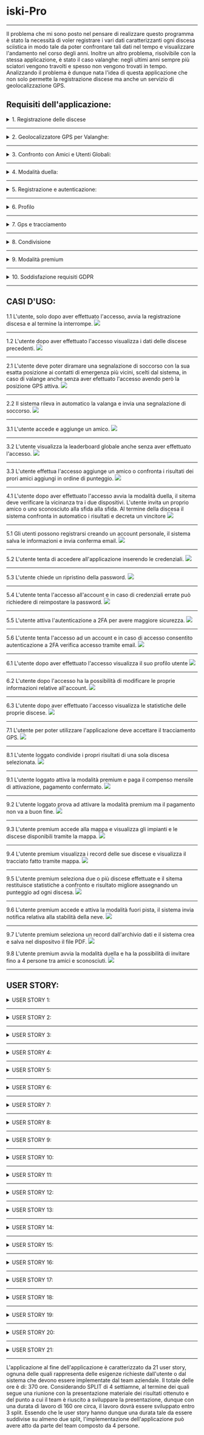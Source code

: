 # iski-Pro

--------

Il problema che mi sono posto nel pensare di realizzare questo programma è stato la necessità di voler registrare i vari dati caratterizzanti ogni discesa sciistica in modo tale da poter confrontare tali dati nel tempo e visualizzare l'andamento nel corso degli anni. Inoltre un altro problema, risolvibile con la stessa applicazione, è stato il caso valanghe: negli ultimi anni sempre più sciatori vengono travolti e spesso non vengono trovati in tempo. Analizzando il problema è dunque nata l'idea di questa applicazione che non solo permette la registrazione discese ma anche un servizio di geolocalizzazione GPS.

## **Requisiti dell'applicazione:**

<details>
<summary>  1. Registrazione delle discese </summary>
<p>
  
   * Requisiti funzionali:
     * Utente:
       * L'applicazione deve fornire un'interfaccia utente chiara e intuitiva che consenta agli utenti di avviare e interrompere la registrazione delle discese senza complicazioni.
       * Gli utenti devono poter facilmente accedere alle proprie registrazioni delle discese e visualizzare i dati associati a ciascuna di esse.
     * Sistema:
       * Gli utenti devono poter avviare e interromprere la registrazione delle loro discese in maniera facile e funzionale.
       * L'applicazione dovrà, per ogni discesa, registrare dati come la velocità massima, la velocità media, il tempo e la lunghezza della discesa.
       * I dati delle discese registrate devono essere conservati in modo sicuro e accessibili agli utenti.
     
   * Requisiti non funzionali:
     * Sistema:
       * La registrazione delle discese deve essere precisa e affidabile.
       * Deve essere possibile visualizzare i dati delle discese in un formato leggibile.
      
   * Requisiti di dominio:
     * L'applicazione deve rispettare le leggi e i regolamenti relativi alla raccolta e alla conservazione dei dati personali.
     *  L'applicazione deve essere compatibile con i dispositivi GPS per la registrazione dei dati delle discese.
</p>
</details>

***
<details>
<summary>2. Geolocalizzatore GPS per Valanghe:</summary>
  <p>
    
   * Requisiti funzionali:
     * Utente:
       * Deve permettere agli utenti di poter diramare una segnalazione di soccorso con la loro posizione esatta ai contatti di emergenza più vicini.
       *  L'applicazione deve avere un'interfaccia utente semplice e intuitiva per consentire agli utenti di segnalare una valanga e attivare il geolocalizzatore GPS senza difficoltà.
     * Sistema:
       * L'applicazione deve essere in grado di rilevare automaticamente un evento di valanga e attivare il geolocalizzatore GPS in risposta a questo evento.
              
   * Requisiti non funzionali:
     * Sistema:
       * La geolocalizzazione GPS deve essere accurata per fornire informazioni precise sulla posizione dell'utente.
       * Il ritardo tra la valanga e l'invio delle informazione ai servizi di soccorso deve essere il più breve possibile
       * L'applicazione dovrebbe essere progettata per funzionare anche in condizioni di scarsa connessione o in caso di assenza di segnale.

   * Requisiti di dominio:
     * L'applicazione deve saper utilizzazre mezzi specifici al fine di comprendere cambiamenti molto rapidi di velocità per verificare la presenza di una valanga.
     * La privacy dell'utente deve essere protetta e crittografata.
     * Si devono impedire accessi indesiderati da parte di utenti esterni.
</p>
</details>

***
<details>
<summary>3. Confronto con Amici e Utenti Globali:</summary>
  <p>
    
   * Requisiti funzionali:
     * Utente:
       * Gli utenti devono poter facilmente aggiungere amici attraverso la ricerca di altri utenti tramite il nome utente in app.
       * Gli utenti devono poter confrontare i loro risultati con quelli dei propri amici aggiunti in App.
       * Una leaderbord globale deve mostrare gli utenti con risultati migliori in modo di potersi confrontare.
     * Sistema:
       * Gli utenti devono poter confrontare i propri risultati con quelli dei propri amici.
       * L'applicazione deve fornire una leaderboard globale che mostri gli utenti con i migliori risultati sportivi a livello mondiale.

   * Requisiti non funzionali:
     * Sistema:
       * Il sistema deve essere in grado di gestire un numero crescente di utenti e dei loro specifici risultati

   * Requisiti di dominio:
     * L'app deve rispettare le normative relative la privacy per quanto riguarda la condivisione dei risultati e l'accesso a dati con altri utenti.
     * L'applicazione deve gestire la presenza di utenti provenienti da diverse parti del mondo, considerando le differenze linguistiche.
     * L'applicazione dovrebbe consentire agli utenti di condividere i propri risultati sportivi su piattaforme di social media 
</p>
</details>

***
<details>
<summary>4. Modalità duella:</summary>
  <p>
    
   * Requisiti funzionali:
     * Utente:
       * Gli utenti devono poter attivare la modalità duella quando sono nelle vicinanze di altri utenti che desiderano partecipare a una sfida.
       * L'utente deve aver la possibilità di invitare uno dei propri amici a partecipare ad una sfida.
       * Alla fine della corsa gli utenti devono poter fermare la registrazione della discesa.
     * Sistema:
       * L'app deve permettere agli utenti di avviare la modalità duella solo dopo aver verificato la vicinanza tra i dispositivi.
       * Durante la modalità duella, l'applicazione deve registrare i dati delle discese dei partecipanti, inclusi tempi, velocità e altri dati pertinenti.
       * L'applicazione deve essere in grado di confrontare i risultati delle discese dei partecipanti e determinare un vincitore in base a criteri specifici.

   * Requisiti non funzionali:
     * Sistema:
       * La registrazione delle discese e il confronto dei risultati devono essere altamente precisi per determinare un vincitore in modo corretto ed eguale.
       * La verifica della vicinanza tra i dispositivi deve essere sicura e priva di attacchi esterni.
       * Il confronto dei risultati e la determinazione del vincitore devono avvenire in modo rapido ed efficiente per fornire una risposta quasi istantanea agli utenti alla fine della sfida.
     * Utente:
       * Gli utenti devono ricevere notifiche immediate o avvisi quando un altro utente nelle vicinanze avvia una sfida duella.

   * Requisiti di dominio:
     * L'applicazione deve rispettare le leggi e i regolamenti sulla privacy dei dati degli utenti, in particolare quando si tratta di condivisione di dati tra dispositivi tramite connession o bluetooth.
     * La comunicazione tra dispositivi in modalità duella deve essere protetta da minacce alla sicurezza
</p>
</details>    

***
<details>
<summary>5. Registrazione e autenticazione:</summary>
  <p>
    
   * Requisiti funzionali:
     * Utente:
       * Gli utenti devono avere la possibilità di registrarsi e create un account personale.
       * Gli utenti devono poter accedere all'applicazione inserendo le proprie credenziali.
       * Dare la possibilità di reset-password in caso di dimenticanza.
       * Possibilità di attivare l'autenticazione a due fattori (2FA) in modo da aggiungere una sicurezza in più all'utente.
     * Sistema:
       * Il sistema deve consentire agli utenti di registrarsi creando un account e archiviare in modo sicuro le informazioni di registrazione.
       * Il sistema deve verificare le credenziali dell'utente (email e password) durante il processo di accesso.
       * Il sistema deve consentire agli utenti di reimpostare la propria password in modo sicuro e inviare conferme di reimpostazione via email.

   * Requisiti non funzionali:
     * Sistema:
       * L'applicazione deve garantire tempi di risposta rapidi durante la registrazione e l'autenticazione, evitando ritardi significativi.
       * L'applicazione deve essere accessibile e garantire la registrazione su diverse piattaforme e dispositivi.
     * Utente:
       * Il processo di registrazione e autenticazione deve essere intuitivo e facile da seguire per gli utenti.
       * L'applicazione dovrebbe fornire messaggi chiari e comprensibili agli utenti in caso di errori durante la registrazione o l'autenticazione.

   * Requisiti di dominio:
     * L'applicazione deve rispettare le norme della privacy riguardo l'accesso e la registrazione degli utenti.
     * L'applicazione deve essere in grado di garantire sicurezza dei dati d'accesso e in caso di accesso indesiderato avvertire l'utente tramite email.
     * L'applicazione deve rispettare le norme dell'autenticazione a 2FA.
</p>
</details>    

***
<details>
<summary>6. Profilo</summary>
  <p>
    
   * Requisiti funzionali:
     * Utente:
       * L'utente deve poter visualizzare il proprio profilo e poter modificare i propri dati in base alle proprie esigenze.
       * Ogni utente deve avere un profilo personale che mostri le statistiche e discese in uno storico.
     * Sistema:
       * L'applicazione deve consentire agli utenti di visualizzare il proprio profilo utente, che includerà informazioni come nome, foto profilo, statistiche e storico delle discese.
       * Gli utenti devono poter modificare le informazioni del proprio profilo.
       
   * Requisiti non funzionali:
     * Sistema:
       * L'applicazione deve garantire tempi di risposta rapidi durante l'accesso e la modifica dei dati del profilo.
     * Utente:
       * La visualizzazione e la modifica del profilo devono essere intuitive e facili da utilizzare

   * Requisiti di dominio:
     * L'applicazione deve adottare misure di sicurezza per proteggere i dati contenuti nel profilo dell'utente.
     * L'applicazione deve rispettare le normative della privacy per il trattanto dei dati presenti nel profilo utente.
</p>
 </details>
 
***
<details>
<summary>7. Gps e tracciamento</summary>
  <p>
    
   * Requisiti funzionali:
     * Utente:
       * Gli utenti devono essere in grado di concedere o revocare l'autorizzazione all'applicazione per accedere al sistema GPS del loro dispositivo.
     * Sistema:
       * L'applicazione deve essere in grado di accedere al sistema GPS del dispositivo dell'utente per registrare dati di posizione durante l'attività sportiva.

   * Requisiti non funzionali:
     * Sistema:
       * L'applicazione deve utilizzare il GPS in modo accurato per fornire informazioni precise sulla posizione dell'utente.
     * Utente:
       *  L'applicazione dovrebbe fornire feedback visivo sull'uso del GPS.

   * Requisiti di dominio:
     * L'applicazione deve rispettare le leggi e i regolamenti sulla privacy dei dati degli utenti riguardo all'uso del GPS e del tracciamento della posizione.
</p>
</details>

***
<details>
<summary>8. Condivisione</summary>
  <p>
    
   * Requisiti funzionali:
     * Utente:
       * Gli utenti devono poter selezionare specifici dati o risultati della discesa da condividere.
       * Gli utenti devono avere la possibilità di scegliere il metodo di condivisione desiderato.
       * Gli utenti devono poter selezionare a chi condividere i risultati selezionati.
     * Sistema:
       * L'applicazione deve consentire agli utenti di condividere i risultati di una singola discesa con altre persone o su piattaforme di social media.

   * Requisiti non funzionali:
     * Sistema:
       * L'applicazione deve consetire una condivisione dati in modo velcoe e affidabile.
     * Utente:
       *  La funzione di condivisione deve essere intuitiva e di facile utilizzo per gli utenti.

   * Requisiti di dominio:
     * L'applicazione deve rispettare la privacy dell'utente e richiedere l'autorizzazione dell'utente prima di condividere dati.
</p>
</details>

***
<details>
<summary>9. Modalità premium</summary>
  <p>
    
    9.1 Mappa discesa:
       * Requisiti funzionali:
          * Utente:
            * La mappa deve permettere all'utente di muoversi e di visualizzare gli impianti scsiistici attivi e le piste aperte con relativa difficoltà di discesa.
            * Visualizzazione satellite per osservare la conformazione del territorio, le montagne e le cime intorno a me.
            * Visualizzare discesa effettuata su mappa.
    
       * Requisiti non funzionali:
         * Sistema:
           * Le informazioni sulla posizione delle piste e degli impianti sciistici sulla mappa devono essere accurate e aggiornate per garantire una corretta navigazione.
           * L'applicazione deve avere un collegamento con varie sedi sciistiche in modo da consetire la visualizzazione degli impianti attivi e delle piste aperte.
           *  L'applicazione dovrebbe consentire agli utenti di scaricare porzioni della mappa per un uso offline.
    
       * Requisiti di dominio:
         * L'applicazione deve utilizzare dati derivanti da tecnologie presenti negli impianti.
       
    * 9.2 Confronto discese:
       * Tramite la modalità premium sarà possibile confrontare la discesa effettuata con una precedente in modo tale da avere un confronto reale.
    * 9.3 Modalità fuori pista:
        * Nella modalità premium deve essere presente la possibilità di scegliere la modalità fuori pista in modo da registrare le sciate su neve fresca.
    * 9.4 Report:
       * Nella versione premium sarà possibile creare e stampare (PDF) un report automatico dei record di sciate.
    * 9.5 Modalità duella ampliata:
       * Tramite la versione premium dell'applicazione il numero di contendenti nella modalità duella (PUNTO 4) sarà ampliato da 2 a 4 persone massime.
    * 9.6 Condivisione ampliata:
      * La modalità premium consente la condivisione di più risultati contemporanteamente.
</p>
</details> 

***
<details>
<summary>10. Soddisfazione requisiti GDPR</summary>
  <p>
    
    * L'applicazione deve rispettare le norme europee, il regolamento generale sulla protezione dei dati (GDPR).
  </p>
</details>

  ***

## **CASI D'USO:**

1.1 L'utente, solo dopo aver effettuato l'accesso, avvia la registrazione discesa e al termine la interrompe.
<img src="http://yuml.me/diagram/scruffy/usecase/(note: N. 1.1{bg:beige}), [Utente]-(Accesso Utente), (Accesso Utente)<(Avviare registrazione discesa), (Avviare registrazione discesa)>(Termina registrazione discesa), [Sistema iSki]-(Calcolo dati discesa),[Sistema iSki]-(Salvataggio record)" >

***
1.2 L'utente dopo aver effettuato l'accesso visualizza i dati delle discese precedenti.
<img src="http://yuml.me/diagram/scruffy/usecase/(note: N. 1.2{bg:beige}), [Utente]-(Accesso Utente), (Accesso Utente)<(Visualizza record discese)" >

***
2.1 L'utente deve poter diramare una segnalazione di soccorso con la sua esatta posizione ai contatti di emergenza più vicini, scelti dal sistema, in caso di valange anche senza aver efettuato l'accesso avendo però la posizione GPS attiva.
<img src="http://yuml.me/diagram/scruffy/usecase/(note: N. 2.1{bg:beige}), [Utente non autenticato]-(Invio segnalazione di soccorso), [Utente non autenticato]-(Attivazione GPS), [Utente non autenticato]-(Accesso Utente),  (Invio segnalazione di soccorso)>(Invio posizione GPS), (Invio segnalazione di soccorso)>(Attivazione GPS), (Invio posizione GPS)>(Determinazione posizione GPS), (Invio segnalazione di soccorso)>(Notifica confermo invio)">

***
2.2 Il sistema rileva in automatico la valanga e invia una segnalazione di soccorso.
<img src='http://yuml.me/diagram/scruffy/usecase/(note: N. 2.2{bg:beige}), [Sistema iSki] - (Monitora Sensori), (Monitora Sensori) < (Rileva Valanga), (Rileva Valanga) > (Attiva Geolocalizzatore GPS), (Rileva Valanga) > (Invia Segnalazione), (Invia Segnalazione)<(Fornisce Feedback)'>

***
3.1 L'utente accede e aggiunge un amico. 
<img src='http://yuml.me/diagram/scruffy/usecase/(note: N. 3.1{bg:beige}), [Utente]-(Accesso Utente), (Accesso Utente)<(Aggiungi Amico)'>

***
3.2 L'utente visualizza la leaderboard globale anche senza aver effettuato l'accesso.
<img src='http://yuml.me/diagram/scruffy/usecase/(note: N. 3.2{bg:beige}), [Utente]-(Accesso Utente),  [Utente]-(Visualizza Leaderboard Globale)'>

***
3.3 L'utente effettua l'accesso aggiunge un amico o confronta i risultati dei prori amici aggiungi in ordine di punteggio.
<img src='http://yuml.me/diagram/scruffy/usecase/(note: N. 3.3{bg:beige}), [Utente]-(Accesso Utente), (Accesso Utente)<(Aggiungi Amico), (Accesso Utente)<(Confronta Risultati con Amici), (Confronta Risultati con Amici) > (Mostra Risultati Migliori)'>

***
4.1 L'utente dopo aver effettuato l'accesso avvia la modalità duella, il sitema deve verificare la vicinanza tra i due dispositivi. L'utente invita un proprio amico o uno sconosciuto alla sfida alla sfida. Al termine della discesa il sistema confronta in automatico i risultati e decreta un vincitore
<img src='http://yuml.me/diagram/scruffy/usecase/(note: N. 4.1{bg:beige}), [Utente]- (Accesso Utente), (Accesso Utente) < (Attiva Modalità Duella), (Attiva Modalità Duella) > (Invita Amico a Duella), (Attiva Modalità Duella) > (Invita utente sconosciuto a Duella), [Sistema]-(Confronta Risultati Duella), (Attiva Modalità Duella)>(Ferma Registrazione Discesa Duella), [Sistema]-(Verifica Vicinanza), (Confronta Risultati Duella) > (Determina Vincitore Duella)'>

***
5.1 Gli utenti possono registrarsi creando un account personale, il sistema salva le informazioni e invia conferma email.
<img src='http://yuml.me/diagram/scruffy/usecase/(note: N. 5.1{bg:beige}), [Utente]-(Registrazione), [Sistema]-(Salva dati registrazione), [Sistema]-(Invio email conferma registrazione)'>

***
5.2 L'utente tenta di accedere all'applicazione inserendo le credenziali.
<img src='http://yuml.me/diagram/scruffy/usecase/(note: N. 5.2{bg:beige}), [Utente]-(Accesso account), [Sistema]-(Verifica credenziali), (Verifica credenziali)<(Credenziali errate), (Verifica credenziali)<(Accesso consentito)'>

***
5.3 L'utente chiede un ripristino della password. 
<img src='http://yuml.me/diagram/scruffy/usecase/(note: N. 5.3{bg:beige}), [Utente]-(Reset Password), (Reset Password) > (Specifica email di riferimento), [Sistema iSki]-(Invio istruzioni per reimpostare password)'>

***
5.4 L'utente tenta l'accesso all'account e in caso di credenziali errate può richiedere di reimpostare la password.
<img src='http://yuml.me/diagram/scruffy/usecase/(note: N. 5.4{bg:beige}), [Utente]-(Accesso account), [Utente] - (Reset Password), (Reset Password) > (Specifica Email di riferimento), [Sistema]-(Verifica credenziali), (Verifica credenziali)<(Credenziali errate), (Verifica credenziali)<(Accesso consentito), [Sistema]-(Invio istruzioni per reimpostare password)'>

***
5.5 L'utente attiva l'autenticazione a 2FA per avere maggiore sicurezza. 
<img src='http://yuml.me/diagram/scruffy/usecase/(note: N. 5.5{bg:beige}), [Utente]-(Accesso Utente),(Accesso Utente)<(Attivazione 2FA), [Sistema] - (Invio conferma tramite email specificata)'>

***
5.6 L'utente tenta l'accesso ad un account e in caso di accesso consentito autenticazione a 2FA verifica accesso tramite email.
<img src='http://yuml.me/diagram/scruffy/usecase/(note: N. 5.6{bg:beige}), [Utente]-(Accesso account), [Utente] - (Reset Password), (Reset Password) > (Specifica Email di riferimento), [Sistema]-(Verifica credenziali), (Verifica credenziali)<(Credenziali errate), (Verifica credenziali)<(Accesso consentito), (Accesso consentito) > (Verifica 2FA tramite email), [Sistema]-(Invio istruzioni per reimpostare password)'>

***
6.1 L'utente dopo aver effettuato l'accesso visualizza il suo profilo utente
<img src='http://yuml.me/diagram/scruffy/usecase/(note: N. 6.1{bg:beige}), [Utente] - (Accesso utente), (Accesso utente) < (Visualizzazione profilo)'>

***
6.2 L'utente dopo l'accesso ha la possibilità di modificare le proprie informazioni relative all'account.
<img src='http://yuml.me/diagram/scruffy/usecase/(note: N. 6.2{bg:beige}), [Utente] - (Accesso utente), (Accesso utente) < (Modifica profilo)'>

***
6.3 L'utente dopo aver effettuato l'accesso visualizza le statistiche delle proprie discese.
<img src="http://yuml.me/diagram/scruffy/usecase/(note: N. 6.3{bg:beige}), [Utente]-(Accesso Utente), (Accesso Utente)<(Visualizza statistiche)" >

***
7.1 L'utente per poter utilizzare l'applicazione deve accettare il tracciamento GPS.
<img src="http://yuml.me/diagram/scruffy/usecase/(note: N. 7.1{bg:beige}), [Utente]-(Autorizzazione GPS), (Autorizzazione GPS) < (Accetta condizione), (Autorizzazione GPS) < (Rifiuta condizione), [Sistema]-(Invio notifica autorizzazione)" >

***
8.1 L'utente loggato condivide i propri risultati di una sola discesa selezionata.
<img src="http://yuml.me/diagram/scruffy/usecase/(note: N. 8.1{bg:beige}), [Utente]-(Accesso utente), (Accesso utente) < (Selezione dati da condividere), (Selezione dati da condividere)>(Selezione piattaforma di condivisione),(Selezione dati da condividere)>(Selezione destinatario), [Sistema]-(Invio notifica condivisione effettuata)" >

***
9.1 L'utente loggato attiva la modalità premium e paga il compenso mensile di attivazione, pagamento confermato.
<img src='http://yuml.me/diagram/scruffy/usecase/(note: N.2{bg:beige}), [Utente] - (Accesso Utente), (Accesso Utente) < (Attiva Modalità Premium), (Attiva Modalità Premium) > (Effettua Pagamento), (Attiva Modalità Premium) > (Aggiungi carta), [Banca] - (Elabora Pagamento), (Elabora Pagamento) > (Invio risultato conferma), [Sistema] - (Attivazione modalità premium)'>

***
9.2 L'utente loggato prova ad attivare la modalità premium ma il pagamento non va a buon fine.
 <img src='http://yuml.me/diagram/scruffy/usecase/(note: N.2{bg:beige}), [Utente] - (Accesso Utente), (Accesso Utente) < (Attiva Modalità Premium), (Attiva Modalità Premium) > (Effettua Pagamento), (Attiva Modalità Premium) > (Aggiungi carta), [Banca] - (Elabora Pagamento), (Elabora Pagamento) > (Errore nel pagamento), [Sistema] - (Invio notifica pagamento non effettuato)'> 

***
9.3 L'utente premium accede alla mappa e visualizza gli impianti e le discese disponibili tramite la mappa.
 <img src='http://yuml.me/diagram/scruffy/usecase/(note: N. 9.3{bg:beige}), [Utente Premium]^[Utente],[Utente Premium]-(Visualizza Mappa), (Visualizza Mappa) < (Visualizza Piste Sciistiche aperte), (Visualizza Mappa) < (Visualizza Impianti sciistici attivi), [Centralina impianto] - (Invio informazioni impianti e discese aperte e attive)'>

 ***
 9.4 L'utente premium visualizza i record delle sue discese e visualizza il tracciato fatto tramite mappa.
<img src='http://yuml.me/diagram/scruffy/usecase/(note: N. 9.4{bg:beige}), [Utente Premium]-(Visualizza record discese), [Utente Premium]^[Utente], (Visualizza record discese)>(Tracciato mappa della discesa), [Sistema iSki]-(Realizza tracciato discesa)'>

***
9.5 L'utente premium seleziona due o più discese effettuate e il sitema restituisce statistiche a confronto e risultato migliore assegnando un punteggio ad ogni discesa.
<img src='http://yuml.me/diagram/scruffy/usecase/(note: N. 9.5{bg:beige}), [Utente Premium]-(Visualizza record discese), [Utente Premium]^[Utente], (Visualizza record discese)>(Selezione 2+ record), [Sistema iSki]-(Confronto record selezionati), (Confronto record selezionati)>(Restituzione discesa migliore), (Confronto record selezionati)>(Calcolo statistiche discese)'>

***
9.6 L'utente premium accede e attiva la modalità fuori pista, il sistema invia notifica relativa alla stabilità della neve.
<img src='http://yuml.me/diagram/scruffy/usecase/(note: N. 9.6{bg:beige}), [Utente Premium]-(Attiva modalità fuori pista), [Utente Premium]^[Utente], (Attiva modalità fuori pista) > (Disattiva modalità fuori pista), [Sistema iSki]-(Invio notifica qualità neve), (Invio notifica qualità neve) < (Notifica di pericolo per neve instabile), [Centralina impianto sciistico]-(Studio del manto nevoso), (Studio del manto nevoso) > (Invio dati al sistema)'>

***
9.7 L'utente premium seleziona un record dall'archivio dati e il sistema crea e salva nel dispositvo il file PDF.
<img src='http://yuml.me/diagram/scruffy/usecase/(note: N. 9.7{bg:beige}), [Utente Premium]-(Visualizza record discese), [Utente Premium]^[Utente], (Visualizza record discese) > (Selezione record), [Sistema iSki]-(Creazione report), [Sistema iSki]-(Salvataggio report), (Salvataggio report) > (Autorizzazione utente), '>

9.8 L'utente premium avvia la modalità duella e ha la possibilità di invitare fino a 4 persone tra amici e sconosciuti.
<img src='http://yuml.me/diagram/scruffy/usecase/(note: N. 9.8{bg:beige}), [Utente Premium]- (Accesso Utente), [Utente Premium]^[Utente], (Accesso Utente) < (Attiva Modalità Duella), (Attiva Modalità Duella) > (Invita Amici a Duella), (Attiva Modalità Duella) > (Invita utenti sconosciuti a Duella), [Sistema]-(Confronta Risultati Duella), (Attiva Modalità Duella)>(Ferma Registrazione Discesa Duella), [Sistema]-(Verifica Vicinanza), (Confronta Risultati Duella) > (Determina Vincitore Duella)'>

***

## **USER STORY:**

<details>
<summary>USER STORY 1:</summary>
  <p>
    Come utente, voglio avviare e interrompere la registrazione delle discese in modo semplice e intuitivo al fine di registrare i dati e visualizzarli (SLOT: 13 ORE).
      <details>
    <summary>Task 1:</summary>
      <p>
        Implementazione interfaccia di registrazione.    
    </p>
    </details>
    <details>
    <summary>Task 2:</summary>
      <p>
        Gestione avvio e interruzione registrazione.   
    </p>
    </details>
    <details>
    <summary>Task 3:</summary>
      <p>
        Testing interfaccia utente e funzionalità registrazione.     
    </p>
    </details>
  </p>
</details>

***
<details>
<summary>USER STORY 2:</summary>
  <p>
    Come utente, voglio accedere facilmente alle mie registrazioni di discesa e visualizzare i dati associati al fine di vedere i miei progressi (SLOT: 13 ORE).
      <details>
    <summary>Task 1:</summary>
      <p>
        Creazione interfaccia accesso alle registrazioni.     
    </p>
    </details>
    <details>
    <summary>Task 2:</summary>
      <p>
        Implementazione visualizzazione dati associati a ciascuna discesa.    
    </p>
    </details>
    <details>
    <summary>Task 3:</summary>
      <p>
        Testing accesso e visualizzazione dati.    
    </p>
    </details>
  </p>
</details>

***
<details>
<summary>USER STORY 3:</summary>
  <p>
    Come sistema, devo registrare con precisione la velocità massima, la velocità media, il tempo e la lunghezza di ogni discesa (SLOT: 21 ORE).
      <details>
    <summary>Task 1:</summary>
      <p>
        Implementazione raccolta dati durante la discesa.     
    </p>
    </details>
    <details>
    <summary>Task 2:</summary>
      <p>
        Calcolo velocità massima e media, tempo e lunghezza.    
    </p>
    </details>
    <details>
    <summary>Task 3:</summary>
      <p>
        Verifica precisione registrazione.     
    </p>
    </details>
  </p>
</details>

***
<details>
<summary>USER STORY 4:</summary>
  <p>
    Come sistema, devo conservare in modo sicuro i dati delle discese registrate e renderli accessibili agli utenti al fine di visualizzazione (SLOT: 13 ORE).
      <details>
    <summary>Task 1:</summary>
      <p>
        Sviluppo sistema di archiviazione sicura.    
    </p>
    </details>
    <details>
    <summary>Task 2:</summary>
      <p>
        Implementazione accesso dati archiviati agli utenti.   
    </p>
    </details>
    <details>
    <summary>Task 3:</summary>
      <p>
        Testing sicurezza archiviazione e accesso dati.  
    </p>
    </details>
  </p>
</details>

***
<details>
<summary>USER STORY 5:</summary>
  <p>
    Come utente, voglio poter segnalare una valanga e attivare il geolocalizzatore GPS con un'interfaccia semplice al fine di soccorso (SLOT: 21 ORE).
      <details>
    <summary>Task 1:</summary>
      <p>
        Creazione interfaccia segnalazione valanga e attivazione GPS.  
    </p>
    </details>
    <details>
    <summary>Task 2:</summary>
      <p>
        Implementazione funzionalità di attivazione GPS in risposta a una valanga.    
    </p>
    </details>
  </p>
</details>

***
<details>
<summary>USER STORY 6:</summary>
  <p>
    Come sistema, devo rilevare automaticamente un evento di valanga e attivare il geolocalizzatore GPS in risposta al fine di soccorso (SLOT: 34 ORE).
      <details>
    <summary>Task 1:</summary>
      <p>
        Implementazione rilevamento automatico evento valanga.   
    </p>
    </details>
    <details>
    <summary>Task 2:</summary>
      <p>
        Attivazione geolocalizzatore GPS in risposta.   
    </p>
    </details>
    <details>
    <summary>Task 3:</summary>
      <p>
        Verifica tempestività attivazione dopo evento valanga.    
    </p>
    </details>
    <details>
    <summary>Task 4:</summary>
      <p>
        Implementazione invio automatico richiesta di soccorso ai servizi di soccorso alpino.    
    </p>
    </details>
    <details>
    <summary>Task 5:</summary>
      <p>
        Testing invio segnalazione automatica.   
    </p>
    </details>
  </p>
</details>

***
<details>
<summary>USER STORY 7:</summary>
  <p>
    Come sistema, la geolocalizzazione GPS deve essere accurata e rapida nella trasmissione delle informazioni ai servizi di soccorso al fine di soccorso (SLOT: 13 ORE).
      <details>
    <summary>Task 1:</summary>
      <p>
        Implementazione precisione geolocalizzazione GPS.    
    </p>
    </details>
    <details>
    <summary>Task 2:</summary>
      <p>
        Ottimizzazione velocità di trasmissione delle informazioni ai servizi di soccorso.    
    </p>
    </details>
  </p>
</details>

***
<details>
<summary>USER STORY 8:</summary>
  <p>
    Come utente, voglio aggiungere facilmente amici e confrontare i nostri risultati sportivi al fine di competizione o intrattenimento (SLOT: 13 ORE).
      <details>
    <summary>Task 1:</summary>
      <p>
        Creazione interfaccia aggiunta amici.   
    </p>
    </details>
    <details>
    <summary>Task 2:</summary>
      <p>
        Implementazione funzionalità confronto risultati sportivi.    
    </p>
    </details>
    <details>
    <summary>Task 3:</summary>
      <p>
        Testing aggiunta amici e confronto risultati.  
    </p>
    </details>
    <details>
    <summary>Task 4:</summary>
      <p>
        Creazione interfaccia di visualizzazzione amicizie attive nell'applicazione. 
    </p>
    </details>
  </p>
</details>

***
<details>
<summary>USER STORY 9:</summary>
  <p>
    Come sistema, devo gestire un numero crescente di utenti e dei loro risultati al fine di evitare problematiche realitive all'accesso degli utenti (SLOT: 13 ORE).
      <details> 
    <summary>Task 1:</summary>
      <p>
        Sviluppo sistema di gestione utenti e risultati.   
    </p>
    </details>
    <details>
    <summary>Task 2:</summary>
      <p>
        Ottimizzazione delle prestazioni per gestire un grande numero di utenti.    
    </p>
    </details>
  </p>
</details>

***
<details>
<summary>USER STORY 10:</summary>
  <p>
    Come utente, voglio attivare la modalità duella quando sono nelle vicinanze di altri utenti (SLOT: 13 ORE).
      <details>
    <summary>Task 1:</summary>
      <p>
        Creazione interfaccia attivazione modalità duella.    
    </p>
    </details>
    <details>
    <summary>Task 2:</summary>
      <p>
        Implementazione verifica vicinanza tra dispositivi.   
    </p>
    </details>
    <details>
    <summary>Task 3:</summary>
      <p>
        Testing attivazione modalità duella e verifica vicinanza.   
    </p>
    </details>
  </p>
</details>

***
<details>
<summary>USER STORY 11:</summary>
  <p>
    Come sistema, devo verificare la vicinanza tra i dispositivi prima di avviare la modalità duella (SLOT: 21 ORE).
      <details>
    <summary>Task 1:</summary>
      <p>
        Sviluppo sistema di rilevamento vicinanza tra dispositivi.   
    </p>
    </details>
    <details>
    <summary>Task 2:</summary>
      <p>
        Implementazione verifica vicinanza prima dell'avvio modalità duella.  
    </p>
    </details>
    <details>
    <summary>Task 3:</summary>
      <p>
        Implementazione interfaccia per avviare la modalità tra due dispositivi vicini.    
    </p>
    </details>
    <details>
    <summary>Task 4:</summary>
      <p>
        Testing affidabilità rilevamento vicinanza.  
    </p>
    </details>
  </p>
</details>

***
<details>
<summary>USER STORY 12:</summary>
  <p>
    Come sistema, la registrazione delle discese e il confronto dei risultati devono essere altamente precisi al fine di rendere l'esperienza di visualizzazione dell'utente più precisa e facilitata (SLOT: 8 ORE). 
      <details>
    <summary>Task1:</summary>
      <p>
        Ottimizzazione registrazione discese per massima precisione.    
    </p>
    </details>
  </p>
</details>

***
<details>
<summary>USER STORY 13:</summary>
  <p>
    Come utente, voglio registrarmi e accedere in modo sicuro all'applicazione (SLOT: 21 ORE).
      <details>
    <summary>Task 1:</summary>
      <p>
        Implementazione processo di registrazione sicuro.    
    </p>
    </details>
    <details>
    <summary>Task 2:</summary>
      <p>
        Creazione interfaccia di accesso.    
    </p>
    </details>
    <details>
    <summary>Task 3:</summary>
      <p>
        Creazione interfaccia di registrazione.    
    </p>
    </details>
    <details>
    <summary>Task 4:</summary>
      <p>
        Testing sicurezza del processo di registrazione e accesso.    
    </p>
    </details>
  </p>
</details>

***
<details>
<summary>USER STORY 14:</summary>
  <p>
    Come sistema, devo garantire tempi di risposta rapidi durante la registrazione e l'autenticazione (SLOT: 13 ORE).
      <details>
    <summary>Task 1:</summary>
      <p>
        Ottimizzazione del sistema per tempi di risposta rapidi.    
    </p>
    </details>
  </p>
</details>

***
<details>
<summary>USER STORY 15:</summary>
  <p>
    Come utente, voglio visualizzare e modificare facilmente il mio profilo (SLOT: 21 ORE).
      <details>
    <summary>Task 1:</summary>
      <p>
        Creazione interfaccia profilo utente.    
    </p>
    </details>
    <details>
    <summary>Task 2:</summary>
      <p>
        Implementazione funzionalità modifica informazioni del profilo.   
    </p>
    </details>
    <details>
    <summary>Task 3:</summary>
      <p>
        Testing visualizzazione e modifica del profilo utente-    
    </p>
    </details>
  </p>
</details>

***
<details>
<summary>USER STORY 16:</summary>
  <p>
    Come utente premium, voglio utilizzare la mappa discesa per navigare sugli impianti sciistici e visualizzare le piste al fine di avere una visualizzazione grafica degli impieanti e discese aperte (SLOT: 35 ORE).
      <details>
    <summary>Task 1:</summary>
      <p>
        Sviluppo interfaccia mappa discesa per utenti premium.    
    </p>
    </details>
    <details>
    <summary>Task 2:</summary>
      <p>
        Implementazione funzionalità di navigazione sugli impianti sciistici.   
    </p>
    </details>
    <details>
    <summary>Task 3:</summary>
      <p>
        Implementazione funzionalità che riporti le piste aperte.   
    </p>
    </details>
    <details>
    <summary>Task 4:</summary>
      <p>
        Implementazione funzionalità che riporti gli impianti disponibili.   
    </p>
    </details>
    <details>
    <summary>Task 5:</summary>
      <p>
        Testing della mappa discesa e navigazione sugli impianti sciistici (21 ore)    
    </p>
    </details>
  </p>
</details>

***

<details>
<summary>USER STORY 17:</summary>
  <p>
    Come utente premium, voglio accedere alla modalità fuori pista (SLOT: 21 ORE).
      <details>
    <summary>Task 1:</summary>
      <p>
        Sviluppo interfaccia e funzionalità per l'accesso alla modalità fuori pista per utenti premium.    
    </p>
    </details>
    <details>
    <summary>Task 2:</summary>
      <p>
        Implementazione sistema di registrazione delle sciate fuori pista.   
    </p>
    </details>
    <details>
    <summary>Task 3:</summary>
      <p>
        Sviluppo di sistemi per la misurazione di parametri relativi alla discesa fuori pista.   
    </p>
    </details>
    <details>
    <summary>Task 4:</summary>
      <p>
        Testing della modalità fuori pista.    
    </p>
    </details>
  </p>
</details>

***
<details>
<summary>USER STORY 18:</summary>
  <p>
    Come utente premium, desidero generare report dei miei record di sciate al fine di avere una documentazione pù accurata dei miei risultati (SLOT: 21 ORE).
      <details>
    <summary>Task 1:</summary>
      <p>
        Creazione interfaccia per la generazione di report.    
    </p>
    </details>
    <details>
    <summary>Task2:</summary>
      <p>
        Implementazione sistema di generazione automatica di report.    
    </p>
    </details>
    <details>
    <summary>Task3:</summary>
      <p>
        Testing della generazione automatica dei report.    
    </p>
    </details>
  </p>
</details>

***
<details>
<summary>USER STORY 19:</summary>
  <p>
    Come utente premium, voglio ampliare la modalità duella da 2 a 4 persone al fine di competere con più utenti contemporaneamente (SLOT: 13 ORE).
      <details>
    <summary>Task 1:</summary>
      <p>
        Modifica interfaccia modalità duella per supportare fino a 4 persone.    
    </p>
    </details>
    <details>
    <summary>Task 2:</summary>
      <p>
        Aggiornamento del sistema per gestire la sfida tra 4 persone.    
    </p>
    </details>
    <details>
    <summary>Task 3:</summary>
      <p>
        Testing dell'ampliamento della modalità duella.    
    </p>
    </details>
    <details>
    <summary>Task 4:</summary>
      <p>
        Sviluppo sistema confronto dati a 4 ampliato.  
    </p>
    </details>
  </p>
</details>

***
<details>
<summary>USER STORY 20:</summary>
  <p>
    Come utente premium, voglio condividere più risultati contemporaneamente (SLOT: 8 ORE).
      <details>
    <summary>Task 1:</summary>
      <p>
        Implementazione funzionalità di condivisione multipla per utenti premium.   
    </p>
    </details>
    <details>
    <summary>Task 2:</summary>
      <p>
        Creazione interfaccia per la selezione e condivisione multipla dei risultati.    
    </p>
    </details>
  </p>
</details>

***
<details>
<summary>USER STORY 21:</summary>
  <p>
    Come sistema, devo implementare le misure necessarie per rispettare le norme GDPR in termini di privacy dei dati degli utenti al fine di evitare furti di identità e di infromazioni (SLOT: 21 ORE).
      <details>
    <summary>Task 1:</summary>
      <p>
        Revisione e adeguamento del sistema alle norme GDPR.   
    </p>
    </details>
    <details>
    <summary>Task 2:</summary>
      <p>
        Implementazione di protocolli di sicurezza per la privacy dei dati.    
    </p>
    </details>
  </p>
</details>

***
L'applicazione al fine dell'applicazione è caratterizzato da 21 user story, ognuna delle quali rappresenta delle esigenze richieste dall'utente o dal sistema che devono essere implementate dal team aziendale. Il totale delle ore è di: 370 ore. Considerando SPLIT di 4 settiamne, al termine dei quali segue una riunione con la presentazione materiale dei risultati ottenuto e del punto a cui il team è riuscito a sviluppare la presentazione, dunque con una durata di lavoro di 160 ore circa, il lavoro dovrà essere sviluppato entro 3 split. Essendo che le user story hanno dunque una durata tale da essere suddivise su almeno due split, l'implementazione dell'applicazione può avere atto da parte del team composto da 4 persone.


